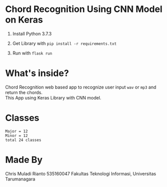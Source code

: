 # Chord Recognition Using CNN Model on Keras

1. Install Python 3.7.3

2. Get Library with `pip install -r requirements.txt`

3. Run with `flask run`

# What's inside?
Chord Recognition web based app to recognize user input `wav` or `mp3` and return the chords.\
This App using Keras Library with CNN model.

# Classes
`Major = 12`\
`Minor = 12`\
`total 24 classes`

# Made By
Chris Muladi Rianto
535160047
Fakultas Teknologi Informasi, Universitas Tarumanagara
